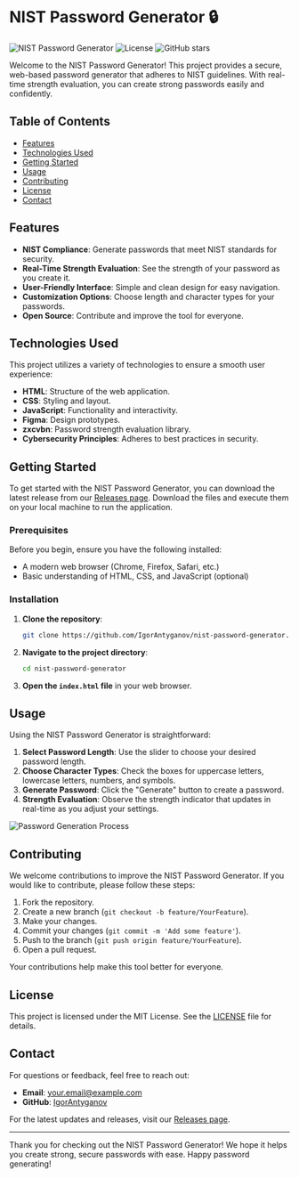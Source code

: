 # NIST Password Generator 🔒

![NIST Password Generator](https://img.shields.io/badge/version-1.0.0-brightgreen) ![License](https://img.shields.io/badge/license-MIT-blue) ![GitHub stars](https://img.shields.io/github/stars/IgorAntyganov/nist-password-generator?style=social)

Welcome to the NIST Password Generator! This project provides a secure, web-based password generator that adheres to NIST guidelines. With real-time strength evaluation, you can create strong passwords easily and confidently.

## Table of Contents

- [Features](#features)
- [Technologies Used](#technologies-used)
- [Getting Started](#getting-started)
- [Usage](#usage)
- [Contributing](#contributing)
- [License](#license)
- [Contact](#contact)

## Features

- **NIST Compliance**: Generate passwords that meet NIST standards for security.
- **Real-Time Strength Evaluation**: See the strength of your password as you create it.
- **User-Friendly Interface**: Simple and clean design for easy navigation.
- **Customization Options**: Choose length and character types for your passwords.
- **Open Source**: Contribute and improve the tool for everyone.

## Technologies Used

This project utilizes a variety of technologies to ensure a smooth user experience:

- **HTML**: Structure of the web application.
- **CSS**: Styling and layout.
- **JavaScript**: Functionality and interactivity.
- **Figma**: Design prototypes.
- **zxcvbn**: Password strength evaluation library.
- **Cybersecurity Principles**: Adheres to best practices in security.

## Getting Started

To get started with the NIST Password Generator, you can download the latest release from our [Releases page](https://github.com/IgorAntyganov/nist-password-generator/releases). Download the files and execute them on your local machine to run the application.

### Prerequisites

Before you begin, ensure you have the following installed:

- A modern web browser (Chrome, Firefox, Safari, etc.)
- Basic understanding of HTML, CSS, and JavaScript (optional)

### Installation

1. **Clone the repository**:
   ```bash
   git clone https://github.com/IgorAntyganov/nist-password-generator.git
   ```

2. **Navigate to the project directory**:
   ```bash
   cd nist-password-generator
   ```

3. **Open the `index.html` file** in your web browser.

## Usage

Using the NIST Password Generator is straightforward:

1. **Select Password Length**: Use the slider to choose your desired password length.
2. **Choose Character Types**: Check the boxes for uppercase letters, lowercase letters, numbers, and symbols.
3. **Generate Password**: Click the "Generate" button to create a password.
4. **Strength Evaluation**: Observe the strength indicator that updates in real-time as you adjust your settings.

![Password Generation Process](https://via.placeholder.com/800x400.png?text=Password+Generation+Process)

## Contributing

We welcome contributions to improve the NIST Password Generator. If you would like to contribute, please follow these steps:

1. Fork the repository.
2. Create a new branch (`git checkout -b feature/YourFeature`).
3. Make your changes.
4. Commit your changes (`git commit -m 'Add some feature'`).
5. Push to the branch (`git push origin feature/YourFeature`).
6. Open a pull request.

Your contributions help make this tool better for everyone.

## License

This project is licensed under the MIT License. See the [LICENSE](LICENSE) file for details.

## Contact

For questions or feedback, feel free to reach out:

- **Email**: [your.email@example.com](mailto:your.email@example.com)
- **GitHub**: [IgorAntyganov](https://github.com/IgorAntyganov)

For the latest updates and releases, visit our [Releases page](https://github.com/IgorAntyganov/nist-password-generator/releases).

---

Thank you for checking out the NIST Password Generator! We hope it helps you create strong, secure passwords with ease. Happy password generating!